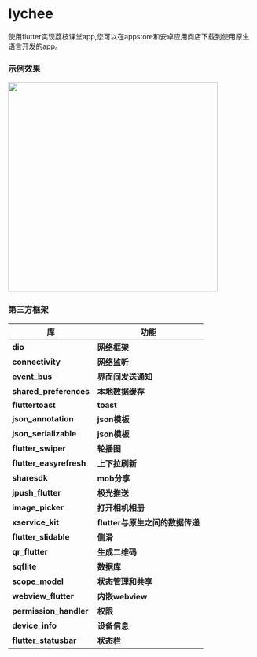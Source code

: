 # lychee

使用flutter实现荔枝课堂app,您可以在appstore和安卓应用商店下载到使用原生语言开发的app。

### 示例效果

<img src="https://raw.githubusercontent.com/zhaochengxiang/flutter_lychee/master/效果图/1.jpeg" width="426px"/>

### 第三方框架

| 库                          | 功能             |
| -------------------------- | -------------- |
| **dio**                    | **网络框架**       |
| **connectivity**           | **网络监听**       |
| **event_bus**              | **界面间发送通知**       |
| **shared_preferences**     | **本地数据缓存**     |
| **fluttertoast**           | **toast**      |
| **json_annotation**        | **json模板**     |
| **json_serializable**      | **json模板**     |
| **flutter_swiper**         | **轮播图**     |
| **flutter_easyrefresh**    | **上下拉刷新**     |
| **sharesdk**               | **mob分享**     |
| **jpush_flutter**          | **极光推送**     |
| **image_picker**           | **打开相机相册**     |
| **xservice_kit**           | **flutter与原生之间的数据传递**     |
| **flutter_slidable**       | **侧滑**         |
| **qr_flutter**             | **生成二维码**         |
| **sqflite**                | **数据库**        |
| **scope_model**            | **状态管理和共享**    |
| **webview_flutter**        | **内嵌webview**    |
| **permission_handler**     | **权限**         |
| **device_info**            | **设备信息**       |
| **flutter_statusbar**      | **状态栏**        |
